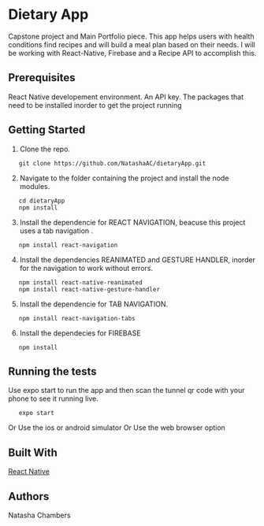 # Dietary App

Capstone project and Main Portfolio piece. 
This app helps users with health conditions find recipes and will build a meal plan based on their needs. 
I will be working with React-Native, Firebase and a Recipe API to accomplish this.

## Prerequisites

React Native developement environment.
An API key.
The packages that need to be installed inorder to get the project running

## Getting Started

1. Clone the repo.
```
   git clone https://github.com/NatashaAC/dietaryApp.git
```

2. Navigate to the folder containing the project and install the node modules.
```
   cd dietaryApp
   npm install
```

3. Install the dependencie for REACT NAVIGATION, beacuse this project uses a tab navigation .
```
   npm install react-navigation
```

4. Install the dependencies REANIMATED and GESTURE HANDLER, inorder for the navigation to work without errors.
```
   npm install react-native-reanimated
   npm install react-native-gesture-handler
```

5. Install the dependencie for TAB NAVIGATION.
```
   npm install react-navigation-tabs
```

6. Install the dependecies for FIREBASE
```
   npm install
```

## Running the tests

Use expo start to run the app and then scan the tunnel qr code with your phone to see it running live.

```
   expo start
```

Or 
Use the ios or android simulator 
Or 
Use the web browser option


## Built With

[React Native](https://facebook.github.io/react-native/)

## Authors

Natasha Chambers 
